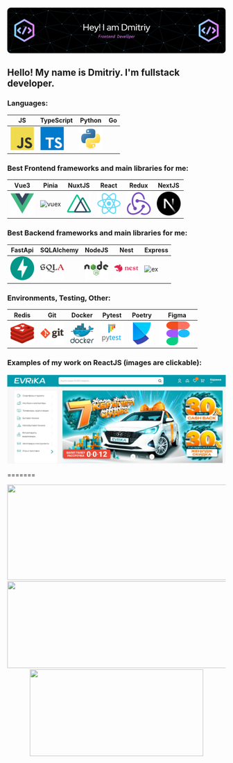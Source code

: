 ![Header](https://github.com/AwesomeXjs/awesomexjs/blob/main/assets/555.png)

## Hello! My name is Dmitriy. I'm fullstack developer.

### Languages:

| JS                                                                                                                                                               | TypeScript                                                                                                                                                                                                                                                        | Python      | Go                                                                                                                                                                                                                                                                     |
| ---------------------------------------------------------------------------------------------------------------------------------------------------------------- | ----------------------------------------------------------------------------------------------------------------------------------------------------------------------------------------------------------------------------------------------------------------- | -------------------------------------------------------------------------------------------------------------------------------------------------------------------------------------------------------------------------------------------------------------------------------- | -------------------------------------------------------------------------------------------------------------------------------------------------------------------------------------------------------------------------------------------------------------------------------- |
| <img src="https://github.com/devicons/devicon/blob/master/icons/javascript/javascript-original.svg" title="JavaScript" alt="JavaScript" width="55" height="55"/> | <img src="https://github.com/devicons/devicon/blob/master/icons/typescript/typescript-original.svg" title="TS"  alt="TS" width="55" height="55"/> | <img src="https://github.com/devicons/devicon/blob/master/icons/python/python-original.svg" title="python" alt="python" width="55" height="55"/> |

### Best Frontend frameworks and main libraries for me:

| Vue3                                                                                                                                      | Pinia                                                                                         | NuxtJS                                                                                                                                        | React                                                                                                                                                                                                                                                                        | Redux                                                                                                                                        | NextJS                                                                                                                                       |
| ----------------------------------------------------------------------------------------------------------------------------------------- | --------------------------------------------------------------------------------------------- | --------------------------------------------------------------------------------------------------------------------------------------------- | ---------------------------------------------------------------------------------------------------------------------------------------------------------------------------------------------------------------------------------------------------------------------------- | -------------------------------------------------------------------------------------------------------------------------------------------- | -------------------------------------------------------------------------------------------------------------------------------------------- |
| <img src="https://github.com/devicons/devicon/blob/master/icons/vuejs/vuejs-original.svg" title="vue"  alt="vue" width="55" height="55"/> | <img src="https://pinia.vuejs.org/logo.svg" title="vuex"  alt="vuex" width="55" height="55"/> | <img src="https://github.com/devicons/devicon/blob/master/icons/nuxtjs/nuxtjs-original.svg" title="nuxt"  alt="nuxt" width="55" height="55"/> | <img src="https://github.com/devicons/devicon/blob/master/icons/react/react-original.svg" title="react" alt="react" width="55" height="55"/> | <img src="https://github.com/devicons/devicon/blob/master/icons/redux/redux-original.svg" title="Redux" alt="Redux" width="55" height="55"/> | <img src="https://github.com/devicons/devicon/blob/master/icons/nextjs/nextjs-original.svg" title="next" alt="next" width="55" height="55"/> |

### Best Backend frameworks and main libraries for me:

| FastApi                                                                                                                                               | SQLAlchemy                                                                                                                                                        | NodeJS                                                                                                                                                      | Nest                                                                                                                                                  | Express                                                                                                                                |
| ----------------------------------------------------------------------------------------------------------------------------------------------------- | ----------------------------------------------------------------------------------------------------------------------------------------------------------------- | ----------------------------------------------------------------------------------------------------------------------------------------------------------- | ----------------------------------------------------------------------------------------------------------------------------------------------------- | -------------------------------------------------------------------------------------------------------------------------------------- |
| <img src="https://github.com/devicons/devicon/blob/master/icons/fastapi/fastapi-original.svg" title="fastapi"  alt="fastapi" width="55" height="55"/> | <img src="https://github.com/devicons/devicon/blob/master/icons/sqlalchemy/sqlalchemy-original.svg" title="sqlalchemy"  alt="sqlalchemy" width="55" height="55"/> | <img src="https://github.com/devicons/devicon/blob/master/icons/nodejs/nodejs-original-wordmark.svg" title="express" alt="express" width="55" height="55"/> | <img src="https://github.com/devicons/devicon/blob/master/icons/nestjs/nestjs-original-wordmark.svg" title="Nest" alt="Nest" width="55" height="55"/> | <img src="https://github.com/patrickpiccini/devicons/blob/main/icons/light/ExpressJS.svg" title="ex" alt="ex" width="55" height="55"/> |

### Environments, Testing, Other:

| Redis                                                                                                                                        | Git                                                                                                                                           | Docker                                                                                                                                                                                                                                                                           | Pytest                                                                                                                                                    | Poetry                                                                                                                                           | Figma                                                                                                                                        |
| -------------------------------------------------------------------------------------------------------------------------------------------- | --------------------------------------------------------------------------------------------------------------------------------------------- | -------------------------------------------------------------------------------------------------------------------------------------------------------------------------------------------------------------------------------------------------------------------------------- | --------------------------------------------------------------------------------------------------------------------------------------------------------- | ------------------------------------------------------------------------------------------------------------------------------------------------ | -------------------------------------------------------------------------------------------------------------------------------------------- |
| <img src="https://github.com/devicons/devicon/blob/master/icons/redis/redis-original.svg" title="redis" alt="redis" width="55" height="55"/> | <img src="https://github.com/devicons/devicon/blob/master/icons/git/git-original-wordmark.svg" title="Git" alt="Git" width="55" height="55"/> | <img src="https://github.com/devicons/devicon/blob/master/icons/docker/docker-original-wordmark.svg" title="Docker" alt="Docker" width="55" height="55"/> | <img src="https://github.com/devicons/devicon/blob/master/icons/pytest/pytest-original-wordmark.svg" title="pytest" alt="pytest" width="55" height="55"/> | <img src="https://github.com/devicons/devicon/blob/master/icons/poetry/poetry-original.svg" title="poetry" alt="poetry" width="55" height="55"/> | <img src="https://github.com/devicons/devicon/blob/master/icons/figma/figma-original.svg" title="figma" alt="figma" width="80" height="55"/> |

### Examples of my work on ReactJS (images are clickable):

<p align="center">
  <a href="https://aweso0mex.github.io/tech-magazine/" target="_blank">
    <img width="1000" src="https://github.com/AwesomeXjs/awesomexjs/blob/main/assets/evrika.jpg" alt="snake"/>
  </a>
</p>
=======

<p align="center">
<img width="800" height="220" src="https://streak-stats.demolab.com?user=awesomexjs&theme=highcontrast&hide_border=true&border_radius=5&card_width=800">
<img width="600" height="200" src="https://github-readme-stats.vercel.app/api?username=awesomexjs&show_icons=true&theme=vision-friendly-dark">
<img width="400" height="200" src="https://github-readme-stats.vercel.app/api/top-langs/?username=awesomexjs&size_weight=0.15&count_weight=0.5&layout=compact&theme=vision-friendly-dark">
</p>

<div id="header" align="center">
  <img src="https://komarev.com/ghpvc/?username=awesomexjs&style=for-the-badge&color=orange" alt=""/>
</div>

